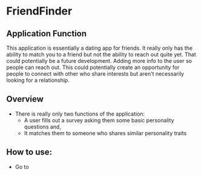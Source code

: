 # FriendFinder

## Application Function
This application is essentially a dating app for friends. It really only has the ability to match you to a friend but not the ability to reach out quite yet. That could potentially be a future development. Adding more info to the user so people can reach out. This could potentially create an opportunity for people to connect with other who share interests but aren't necessarily looking for a relationship.

## Overview
- There is really only two functions of the application:
  - A user fills out a survey asking them some basic personality questions and,
  - It matches them to someone who shares similar personality traits

## How to use:
- Go to 